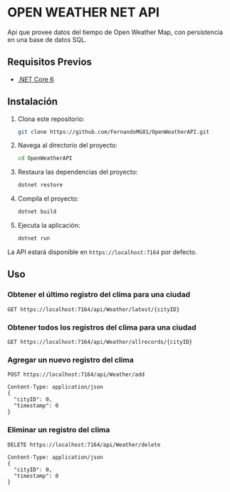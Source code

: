 # OPEN WEATHER NET API

Api que provee datos del tiempo de Open Weather Map, con persistencia en una base de datos SQL.

## Requisitos Previos

- [.NET Core 6](https://dotnet.microsoft.com/download/dotnet/6.0)

## Instalación

1. Clona este repositorio:

    ```bash
    git clone https://github.com/FernandoMG81/OpenWeatherAPI.git
    ```

2. Navega al directorio del proyecto:

    ```bash
    cd OpenWeatherAPI
    ```

3. Restaura las dependencias del proyecto:

    ```bash
    dotnet restore
    ```

4. Compila el proyecto:

    ```bash
    dotnet build
    ```

5. Ejecuta la aplicación:

    ```bash
    dotnet run
    ```

La API estará disponible en `https://localhost:7164` por defecto.


## Uso

### Obtener el último registro del clima para una ciudad

```http
GET https://localhost:7164/api/Weather/latest/{cityID}
```

### Obtener todos los registros del clima para una ciudad

```http
GET https://localhost:7164/api/Weather/allrecords/{cityID}
```

### Agregar un nuevo registro del clima
```http
POST https://localhost:7164/api/Weather/add
```
```
Content-Type: application/json
{
  "cityID": 0,
  "timestamp": 0
}
```

### Eliminar un registro del clima
```http
DELETE https://localhost:7164/api/Weather/delete
```
```
Content-Type: application/json
{
  "cityID": 0,
  "timestamp": 0
}
```
